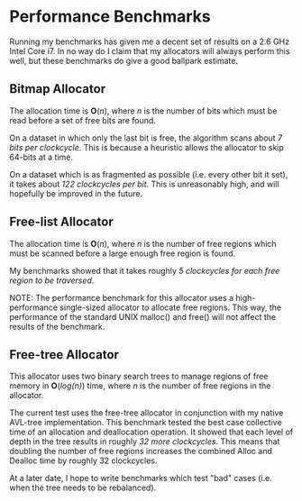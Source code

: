 # Performance Benchmarks

Running my benchmarks has given me a decent set of results on a 2.6 GHz Intel Core i7. In no way do I claim that my allocators will always perform this well, but these benchmarks do give a good ballpark estimate.

## Bitmap Allocator

The allocation time is **O**(*n*), where *n* is the number of bits which must be read before a set of free bits are found.

On a dataset in which only the last bit is free, the algorithm scans about *7 bits per clockcycle*. This is because a heuristic allows the allocator to skip 64-bits at a time.

On a dataset which is as fragmented as possible (i.e. every other bit it set), it takes about *122 clockcycles per bit*.  This is unreasonably high, and will hopefully be improved in the future.

## Free-list Allocator

The allocation time is **O**(*n*), where *n* is the number of free regions which must be scanned before a large enough free region is found.

My benchmarks showed that it takes roughly *5 clockcycles for each free region to be traversed*.

NOTE: The performance benchmark for this allocator uses a high-performance single-sized allocator to allocate free regions. This way, the performance of the standard UNIX malloc() and free() will not affect the results of the benchmark.

## Free-tree Allocator

This allocator uses two binary search trees to manage regions of free memory in **O**(*log(n)*) time, where *n* is the number of free regions in the allocator.

The current test uses the free-tree allocator in conjunction with my native AVL-tree implementation. This benchmark tested the best case collective time of an allocation and deallocation operation. It showed that each level of depth in the tree results in roughly *32 more clockcycles*. This means that doubling the number of free regions increases the combined Alloc and Dealloc time by roughly 32 clockcycles.

At a later date, I hope to write benchmarks which test "bad" cases (i.e. when the tree needs to be rebalanced).
